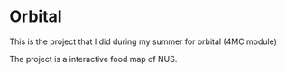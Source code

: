 # Orbital
 This is the project that I did during my summer for orbital (4MC module)
 

 The project is a interactive food map of NUS.